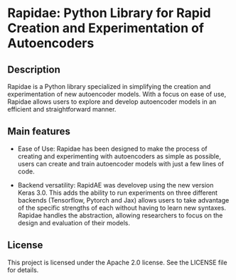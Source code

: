 # Rapidae: Python Library for Rapid Creation and Experimentation of Autoencoders

## Description

Rapidae is a Python library specialized in simplifying the creation and experimentation of new autoencoder models. With a focus on ease of use, Rapidae allows users to explore and develop autoencoder models in an efficient and straightforward manner.

## Main features

- Ease of Use: Rapidae has been designed to make the process of creating and experimenting with autoencoders as simple as possible, users can create and train autoencoder models with just a few lines of code.

- Backend versatility: RapidAE was develovep using the new version Keras 3.0. This adds the ability to run experiments on three different backends (Tensorflow, Pytorch and Jax) allows users to take advantage of the specific strengths of each without having to learn new syntaxes. Rapidae handles the abstraction, allowing researchers to focus on the design and evaluation of their models.

## License

This project is licensed under the Apache 2.0 license. See the LICENSE file for details.
